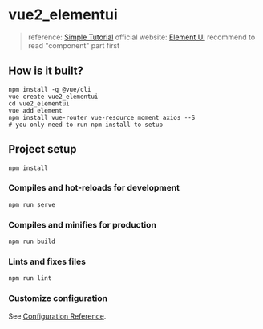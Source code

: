 # vue2_elementui

> reference: [Simple Tutorial](https://zhuanlan.zhihu.com/p/349318513)
> official website: [Element UI](https://element.eleme.cn/#/zh-CN/component/layout)
> recommend to read "component" part first

## How is it built?

```
npm install -g @vue/cli
vue create vue2_elementui
cd vue2_elementui
vue add element
npm install vue-router vue-resource moment axios --S 
# you only need to run npm install to setup
```

## Project setup

```
npm install
```

### Compiles and hot-reloads for development

```
npm run serve
```

### Compiles and minifies for production

```
npm run build
```

### Lints and fixes files

```
npm run lint
```

### Customize configuration

See [Configuration Reference](https://cli.vuejs.org/config/).
